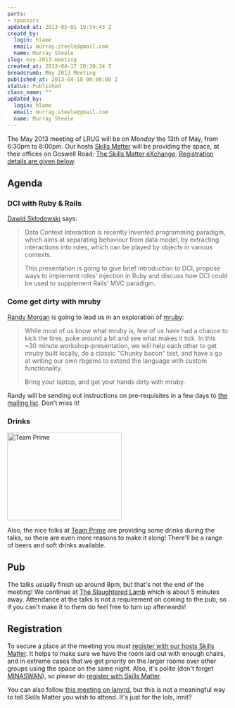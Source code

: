 ```yaml
--- 
parts: 
- sponsors
updated_at: 2013-05-01 19:54:43 Z
creatd_by: 
  login: hlame
  email: murray.steele@gmail.com
  name: Murray Steele
slug: may-2013-meeting
created_at: 2013-04-17 20:30:34 Z
breadcrumb: May 2013 Meeting
published_at: 2013-04-18 00:00:00 Z
status: Published
class_name: ""
updated_by: 
  login: hlame
  email: murray.steele@gmail.com
  name: Murray Steele
---
```


The May 2013 meeting of LRUG will be on *Monday* the 13th of May, from 6:30pm to 8:00pm.  Our hosts [Skills Matter](http://skillsmatter.com/) will be providing the space, at their offices on Goswell Road; [The Skills Matter eXchange](http://skillsmatter.com/location-details/design-architecture/484/96).  <a href="#may13registration">Registration details are given below</a>.

Agenda
------

### DCI with Ruby & Rails

[Dawid Skłodowski](http://dawid.sklodowski.eu/) says:

> Data Context Interaction is recently invented programming paradigm,
> which aims at separating behaviour from data model, by extracting
> interactions into roles, which can be played by objects in various
> contexts.
>
> This presentation is going to give brief introduction to DCI, 
> propose ways to implement roles' injection in Ruby and discuss 
> how DCI could be used to supplement Rails' MVC paradigm.

### Come get dirty with mruby

[Randy Morgan](https://github.com/randym) is going to lead us in an exploration of [mruby](https://github.com/mruby/mruby):

> While most of us know what mruby is, few of us have had a 
> chance to kick the tires, poke around a bit and see what 
> makes it tick. In this ~30 minute workshop-presentation, 
> we will help each other to get mruby built locally, do a 
> classic "Chunky bacon" test, and have a go at writing our
> own rbgems to extend the language with custom functionality.
>
> Bring your laptop, and get your hands dirty with mruby.

Randy will be sending out instructions on pre-requisites in a few days to [the mailing list](http://lists.lrug.org/listinfo.cgi/chat-lrug.org). Don't miss it!

### Drinks

[<image src="http://assets.lrug.org/images/team_prime_logo_medium.jpg" width="260" height="199" alt="Team Prime" title="Team Prime Logo"/>](http://www.team-prime.com/)

Also, the nice folks at [Team Prime](http://www.team-prime.com/) are providing some drinks during the talks, so there are even more reasons to make it along!  There'll be a range of beers and soft drinks available.

Pub
---

The talks usually finish up around 8pm, but that's not the end of the meeting!  We continue at [The Slaughtered Lamb](http://www.theslaughteredlambpub.com/) which is about 5 minutes away.  Attendance at the talks is not a requirement on coming to the pub, so if you can't make it to them do feel free to turn up afterwards!

Registration <a name="may13registration">&nbsp;</a>
---------------------------------------------------

To secure a place at the meeting you *must* [register with our hosts Skills Matter](http://skillsmatter.com/podcast/home/dci-with-ruby-rails).  It helps to make sure we have the room laid out with enough chairs, and in extreme cases that we get priority on the larger rooms over other groups using the space on the same night.  Also, it's polite (don't forget [MINASWAN](http://oreilly.com/ruby/excerpts/ruby-learning-rails/ruby-glossary.html#I_indexterm_d1e32036)), so please do [register with Skills Matter](http://skillsmatter.com/podcast/home/dci-with-ruby-rails).

You can also follow [this meeting on lanyrd](http://lanyrd.com/2013/lrug-may/), but this is not a meaningful way to tell Skills Matter you wish to attend.  It's just for the lols, innit?
